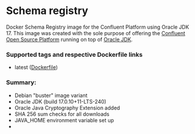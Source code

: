 # Schema registry


Docker Schema Registry image for the Confluent Platform using Oracle JDK 17. This image was created with the sole purpose of offering the [Confluent Open Source Platform](https://www.confluent.io/product/confluent-open-source/) running on top of [Oracle JDK](http://www.oracle.com/technetwork/java/javase/downloads/index.html).

### Supported tags and respective Dockerfile links

 - latest ([Dockerfile](https://github.com/Dwijad/Confluent-Schema-Registry/blob/main/Dockerfile))

### Summary:

-   Debian "buster" image variant
-   Oracle JDK (build 17.0.10+11-LTS-240)
-   Oracle Java Cryptography Extension added
-   SHA 256 sum checks for all downloads
-   JAVA_HOME environment variable set up
- 
<!--stackedit_data:
eyJoaXN0b3J5IjpbMTM4OTg4NTc1Nyw3ODgxNjgzMDIsNDgyMj
I2NTU4LDE1NTMzNjk1NzddfQ==
-->